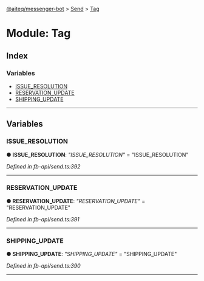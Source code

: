 [@aiteq/messenger-bot](../README.md) > [Send](../modules/send.md) > [Tag](../modules/send.tag.md)



# Module: Tag

## Index

### Variables

* [ISSUE_RESOLUTION](send.tag.md#issue_resolution)
* [RESERVATION_UPDATE](send.tag.md#reservation_update)
* [SHIPPING_UPDATE](send.tag.md#shipping_update)



---
## Variables
<a id="issue_resolution"></a>

###  ISSUE_RESOLUTION

**●  ISSUE_RESOLUTION**:  *"ISSUE_RESOLUTION"*  = "ISSUE_RESOLUTION"

*Defined in fb-api/send.ts:392*





___

<a id="reservation_update"></a>

###  RESERVATION_UPDATE

**●  RESERVATION_UPDATE**:  *"RESERVATION_UPDATE"*  = "RESERVATION_UPDATE"

*Defined in fb-api/send.ts:391*





___

<a id="shipping_update"></a>

###  SHIPPING_UPDATE

**●  SHIPPING_UPDATE**:  *"SHIPPING_UPDATE"*  = "SHIPPING_UPDATE"

*Defined in fb-api/send.ts:390*





___


